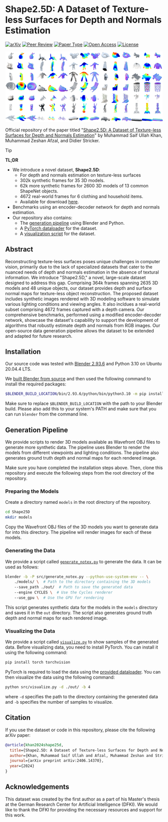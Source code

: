 # Shape2.5D: A Dataset of Texture-less Surfaces for Depth and Normals Estimation

[![arXiv](https://img.shields.io/badge/arXiv-2406.14370-b31b1b.svg)](#)
[![Peer Review](https://img.shields.io/badge/Publication%20Status-Preprint-gold)](#)
[![Paper Type](https://img.shields.io/badge/Paper%20Type-Dataset-brightgreen)](https://projects.dfki.uni-kl.de/textureless_object_data/)
[![Open Access](https://img.shields.io/badge/Open%20Access-Yes-blue)](#)
[![License](https://img.shields.io/badge/License-CC%20BY%204.0-purple)](https://creativecommons.org/licenses/by/4.0/)

![Teaser](./images/teaser.png)

Official repository of the paper titled "[Shape2.5D: A Dataset of Texture-less Surfaces for Depth and Normals Estimation](#)" by Muhammad Saif Ullah Khan, Muhammad Zeshan Afzal, and Didier Stricker.

> [!TIP]  
> **TL;DR**
> - We introduce a novel dataset, **Shape2.5D**:
>   - For depth and normals estimation on texture-less surfaces
>   - 302k synthetic frames for 35 3D models.
>   - 62k more synthetic frames for 2600 3D models of 13 common ShapeNet objects.
>   - 4672 real-world frames for 6 clothing and household items.
>   - Available for download [here](https://projects.dfki.uni-kl.de/textureless_object_data/).
> - Benchmarks using an encoder-decoder network for depth and normals estimation.
> - Our repository also contains:
>   - The [generation pipeline](#generation-pipeline) using Blender and Python.
>   - A [PyTorch dataloader](./src/dataloader.py) for the dataset.
>   - A [visualization script](./src/visualize.py) for the dataset.

## Abstract

Reconstructing texture-less surfaces poses unique challenges in computer vision, primarily due to the lack of specialized datasets that cater to the nuanced needs of depth and normals estimation in the absence of textural information. We introduce "Shape2.5D," a novel, large-scale dataset designed to address this gap. Comprising 364k frames spanning 2635 3D models and 48 unique objects, our dataset provides depth and surface normal maps for texture-less object reconstruction. The proposed dataset includes synthetic images rendered with 3D modeling software to simulate various lighting conditions and viewing angles. It also incldues a real-world subset comprising 4672 frames captured with a depth camera. Our comprehensive benchmarks, performed using a modified encoder-decoder network, showcase the dataset's capability to support the development of algorithms that robustly estimate depth and normals from RGB images. Our open-source data generation pipeline allows the dataset to be extended and adapted for future research.

## Installation

Our source code was tested with [Blender 2.93.6](https://git.blender.org/gitweb/gitweb.cgi/blender.git/commit/c842a90e2fa1a39da8f28004f17f2931f4dde506) and Python 3.10 on Ubuntu 20.04.4 LTS.

We [built Blender from source](https://wiki.blender.org/wiki/Building_Blender/Linux/Ubuntu) and then used the following command to install the required packages:

```bash
$BLENDER_BUILD_LOCATION/bin/2.93.6/python/bin/python3.10 -m pip install 'opencv-python==4.5.5.64' 'numpy==1.22.4'
```

Make sure to replace `$BLENDER_BUILD_LOCATION` with the path to your Blender build. Please also add this to your system's PATH and make sure that you can run `blender` from the command line.

## Generation Pipeline

We provide scripts to render 3D models available as Wavefront OBJ files to generate more synthetic data. The pipeline uses Blender to render the models from different viewpoints and lighting conditions. The pipeline also generates ground truth depth and normal maps for each rendered image.

Make sure you have completed the installation steps above. Then, clone this repository and execute the following steps from the root directory of the repository.

### Preparing the Models

Create a directory named `models` in the root directory of the repository.

```bash
cd Shape25D
mkdir models
```

Copy the Wavefront OBJ files of the 3D models you want to generate data for into this directory. The pipeline will render images for each of these models.

### Generating the Data

We provide a script called [`generate_notex.py`](./src/generate_notex.py) to generate the data. It can be used as follows:

```bash
blender -b -P src/generate_notex.py --python-use-system-env -- \ 
    ./models/ \  # Path to the directory containing the 3D models
    --save_path ./out/  # Path to save the generated data
    --engine CYCLES \  # Use the Cycles renderer
    --use_gpu \  # Use the GPU for rendering
```

This script generates synthetic data for the models in the `models` directory and saves it in the `out` directory. The script also generates ground truth depth and normal maps for each rendered image.

### Visualizing the Data

We provide a script called [`visualize.py`](./src/visualize.py) to show samples of the generated data. Before visualizing data, you need to install PyTorch. You can install it using the following command:
```bash
pip install torch torchvision
```

PyTorch is required to load the data using the [provided dataloader](./src/dataloader.py). You can then visualize the data using the following command:
```bash
python src/visualize.py -d ./out/ -b 4
```
where `-d` specifies the path to the directory containing the generated data and `-b` specifies the number of samples to visualize.

## Citation

If you use the dataset or code in this repository, please cite the following arXiv paper:

```bibtex
@article{khan2024shape25d,
  title={Shape2.5D: A Dataset of Texture-less Surfaces for Depth and Normals Estimation},
  author={Khan, Muhammad Saif Ullah and Afzal, Muhammad Zeshan and Stricker, Didier},
  journal={arXiv preprint arXiv:2406.14370},
  year={2024}
}
```

## Acknowledgements

This dataset was created by the first author as a part of his Master's thesis at the German Research Center for Artificial Intelligence (DFKI). We would like to thank the DFKI for providing the necessary resources and support for this work.
